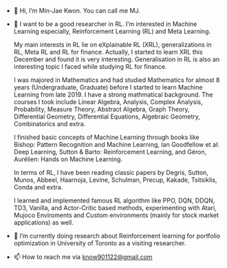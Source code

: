 - 👋 Hi, I’m Min-Jae Kwon. You can call me MJ.
- 👀 I want to be a good researcher in RL. I’m interested in Machine Learning especially, Reinforcement Learning (RL) and Meta Learning.  

  My main interests in RL lie on eXplainable RL (XRL), generalizations in RL, Meta RL and RL for finance. Actually, I started to learn XRL this December and found it is very interesting. Generalisation in RL is also an interesting topic I faced while studying RL for finance. 

  I was majored in Mathematics and had studied Mathematics for almost 8 years (Undergraduate, Graduate) before I started to learn Machine Learning from late 2019. I have a strong mathmatical background. The courses I took include Linear Algebra, Analysis, Complex Analysis, Probability, Measure Theory, Abstract Algebra, Graph Theory, Differential Geometry, Differential Equations, Algebraic Geometry, Combinatorics and extra. 
  
  I finished basic concepts of Machine Learning through books like Bishop: Pattern Recognition and Machine Learning, Ian Goodfellow et al: Deep Learning, Sutton & Barto: Reinforcement Learning, and Géron, Aurélien: Hands on Machine Learning. 
  
  In terms of RL, I have been reading classic papers by Degris, Sutton, Munos, Abbeel, Haarnoja, Levine, Schulman, Precup, Kakade, Tsitsiklis, Conda and extra. 
  
  I learned and implemented famous RL algorithm like PPO, DQN, DDQN, TD3, Vanilla, and Actor-Critic based methods, experimenting with Atari, Mujoco Enviroments and Custom environments (mainly for stock market applications) as well.

- 🌱 I’m currently doing research about Reinforcement learning for portfolio optimization in University of Toronto as a visiting researcher.
<!-- - 💞️ I’m looking to collaborate on people who are interested in Reinforcement learning -->
- 📫 How to reach me via know901122@gmail.com

<!---
KMJ901122/KMJ901122 is a ✨ special ✨ repository because its `README.md` (this file) appears on your GitHub profile.
You can click the Preview link to take a look at your changes.
--->
